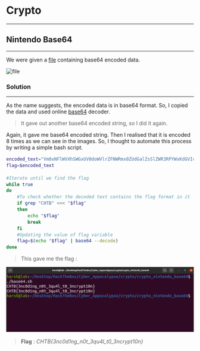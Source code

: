 # Crypto
---
## Nintendo Base64
---
We were given a [file](output.txt) containing base64 encoded data.

![file](images/fil.png)

### Solution
---
As the name suggests, the encoded data is in base64 format. So, I copied the data and used online [base64](www.base64decode.org) decoder.

> It gave out another base64 encoded string, so I did it again.

Again, it gave me base64 encoded string. Then I realised that it is encoded 8 times as we can see in the images. So, I thought to automate this process by writing a simple bash script.

```bash
encoded_text="Vm0xNFlWVXhSWGxUV0doWVlrZFNWRmx0ZUdGalZsSlZWR3RPYWxKdGVIcFdiR2h2VkdzeFdGVnViRmRXTTFKeVdWUkdZV1JGT1ZWVmJGWk9WakpvV1ZaclpEUlVNVWw0Vkc1U1RsWnNXbGhWYkZKWFUxWmFSMWRzV2s1V2F6VkpWbTEwYjFkSFNsbFZiRkpXWWtaYU0xcEZXbUZTTVZaeVkwVTFWMDFHYjNkV2EyTXhWakpHVjFScmFGWmlhM0JYV1ZSR1lWZEdVbFZTYms1clVsUldTbGRyV2tkV2JGcEZVVlJWUFE9PQ=="
flag=$encoded_text

#Iterate until we find the flag
while true
do
	#To check whether the decoded text contains the flag format in it
	if grep "CHTB" <<< "$flag" 
	then
		echo "$flag"
		break
	fi
	#Updating the value of flag variable
	flag=$(echo "$flag" | base64 --decode) 
done
```

> This gave me the flag : 

![flag](images/flag.png)

> **Flag** : _CHTB{3nc0d1ng_n0t_3qu4l_t0_3ncrypt10n}_
